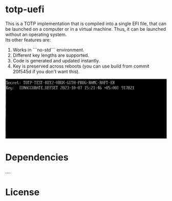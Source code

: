 # totp-uefi
This is a TOTP implementation that is compiled into a single EFI file, that can be launched on a computer or in a virtual machine. Thus, it can be launched without an operating system.
<br>Its other features are:
<ol>
  <li>Works in ```no-std``` environment.</li>
  <li>Different key lengths are supported.</li>
  <li>Code is generated and updated instantly.</li>
  <li>Key is preserved across reboots (you can use build from commit 20f545d if you don't want this).</li>
</ol>
<img src="273380260-7e381149-bfae-4769-911c-9b3d5d9c5cec.png" alt="screenshot">

# Dependencies
....

# License
